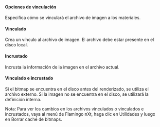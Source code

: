 
#### Opciones de vinculación
Especifica cómo se vinculará el archivo de imagen a los materiales.

#### Vinculado
Crea un vínculo al archivo de imagen. El archivo debe estar presente en el disco local.

#### Incrustado
Incrusta la información de la imagen en el archivo actual.

#### Vinculado e incrustado
Si el bitmap se encuentra en el disco antes del renderizado, se utiliza el archivo externo. Si la imagen no se encuentra en el disco, se utilizará la definición interna.

Nota: Para ver los cambios en los archivos vinculados o vinculados e incrustados, vaya al menú de Flamingo nXt, haga clic en Utilidades y luego en Borrar caché de bitmaps.
